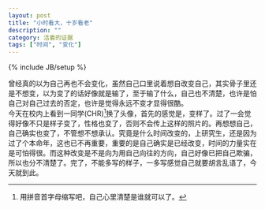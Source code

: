 ```yaml
---
layout: post
title: "小时看大，十岁看老"
description: ""
category: 活着的证据
tags: ["时间", "变化"]
---
```

{% include JB/setup %}

曾经真的以为自己再也不会变化，虽然自己口里说着想自改变自己，其实骨子里还是不想变，以为变了的话好像就是输了，至于输了什么，自己也不清楚，也许是怕自己对自己过去的否定，也许是觉得永远不变才显得很酷。   
今天在校内上看到一同学(CHR)[^1]换了头像，首先的感觉是，变样了。过了一会觉得好像不只是样子变了，性格也变了，否则不会传上这样的照片的。再想想自己，自己确实也变了，不管想不想承认。究竟是什么时间改变的，上研究生，还是因为过了个本命年，这也已不再重要，重要的是自己确实是已经改变，时间的力量实在是可怕得很。而这种改变是不是向为用自己向往的方向，自己好像已把自己欺骗，所以也分不清楚了。完了，不能多写的样子，一多写感觉自己就要胡言乱语了，今天就到此。

[^1]: 用拼音首字母缩写吧，自己心里清楚是谁就可以了。
